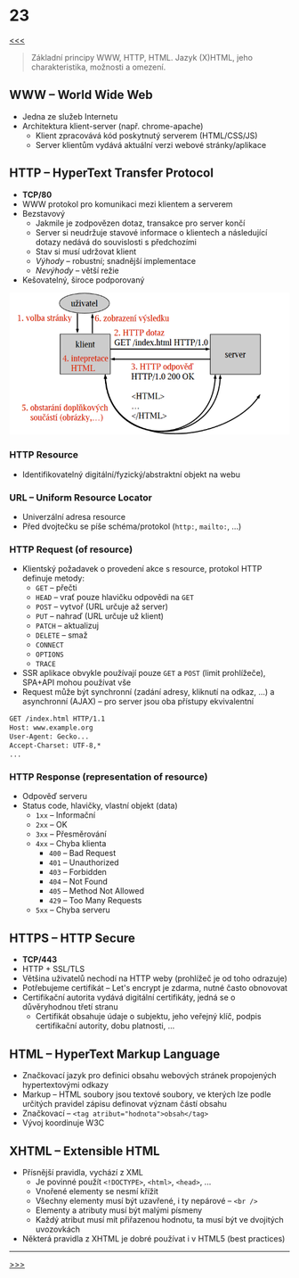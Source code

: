 # 23

[<<<](./22.MD)
> Základní principy WWW, HTTP, HTML. Jazyk (X)HTML, jeho charakteristika, možnosti a omezení.

## WWW – World Wide Web

* Jedna ze služeb Internetu
* Architektura klient-server (např. chrome-apache)
  * Klient zpracovává kód poskytnutý serverem (HTML/CSS/JS)
  * Server klientům vydává aktuální verzi webové stránky/aplikace

## HTTP – HyperText Transfer Protocol

* __TCP/80__
* WWW protokol pro komunikaci mezi klientem a serverem
* Bezstavový
  * Jakmile je zodpovězen dotaz, transakce pro server končí
  * Server si neudržuje stavové informace o klientech a následující dotazy nedává do souvislosti s předchozími
  * Stav si musí udržovat klient
  * _Výhody_ – robustní; snadnější implementace
  * _Nevýhody_ – větší režie
* Kešovatelný, široce podporovaný

![HTTP komunikace](./MG/23_01.png)

### HTTP Resource

* Identifikovatelný digitální/fyzický/abstraktní objekt na webu

### URL – Uniform Resource Locator

* Univerzální adresa resource
* Před dvojtečku se píše schéma/protokol (`http:`, `mailto:`, ...)

### HTTP Request (of resource)

* Klientský požadavek o provedení akce s resource, protokol HTTP definuje metody:
  * `GET` – přečti
  * `HEAD` – vrať pouze hlavičku odpovědi na `GET`
  * `POST` – vytvoř (URL určuje až server)
  * `PUT` – nahraď (URL určuje už klient)
  * `PATCH` – aktualizuj
  * `DELETE` – smaž
  * `CONNECT`
  * `OPTIONS`
  * `TRACE`
* SSR aplikace obvykle používají pouze `GET` a `POST` (limit prohlížeče), SPA+API mohou používat vše
* Request může být synchronní (zadání adresy, kliknutí na odkaz, ...) a asynchronní (AJAX) – pro server jsou oba přístupy ekvivalentní

```text
GET /index.html HTTP/1.1
Host: www.example.org
User-Agent: Gecko...
Accept-Charset: UTF-8,*
...
```

### HTTP Response (representation of resource)

* Odpověď serveru
* Status code, hlavičky, vlastní objekt (data)
  * `1xx` – Informační
  * `2xx` – OK
  * `3xx` – Přesměrování
  * `4xx` – Chyba klienta
    * `400` – Bad Request
    * `401` – Unauthorized
    * `403` – Forbidden
    * `404` – Not Found
    * `405` – Method Not Allowed
    * `429` – Too Many Requests
  * `5xx` – Chyba serveru

## HTTPS – HTTP Secure

* __TCP/443__
* HTTP + SSL/TLS
* Většina uživatelů nechodí na HTTP weby (prohlížeč je od toho odrazuje)
* Potřebujeme certifikát – Let's encrypt je zdarma, nutné často obnovovat
* Certifikační autorita vydává digitální certifikáty, jedná se o důvěryhodnou třetí stranu
  * Certifikát obsahuje údaje o subjektu, jeho veřejný klíč, podpis certifikační autority, dobu platnosti, ...

## HTML – HyperText Markup Language

* Značkovací jazyk pro definici obsahu webových stránek propojených hypertextovými odkazy
* Markup – HTML soubory jsou textové soubory, ve kterých lze podle určitých pravidel zápisu definovat význam částí obsahu
* Značkovací – `<tag atribut="hodnota">obsah</tag>`
* Vývoj koordinuje W3C

## XHTML – Extensible HTML

* Přísnější pravidla, vychází z XML
  * Je povinné použít `<!DOCTYPE>`, `<html>`, `<head>`, ...
  * Vnořené elementy se nesmí křížit
  * Všechny elementy musí být uzavřené, i ty nepárové – `<br />`
  * Elementy a atributy musí být malými písmeny
  * Každý atribut musí mít přiřazenou hodnotu, ta musí být ve dvojitých uvozovkách
* Některá pravidla z XHTML je dobré používat i v HTML5 (best practices)

---
[>>>](./24.MD)
